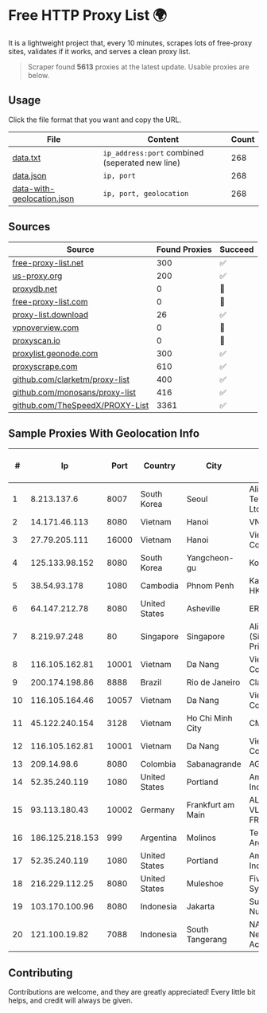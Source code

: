 
# Free HTTP Proxy List 🌍

It is a lightweight project that, every 10 minutes, scrapes lots of free-proxy sites, validates if it works, and serves a clean proxy list.


> Scraper found **5613** proxies at the latest update. Usable proxies are below.

## Usage

Click the file format that you want and copy the URL.


|File|Content|Count|
|----|-------|-----|
|[data.txt](https://raw.githubusercontent.com/themiralay/Proxy-List-World/master/data.txt)|`ip_address:port` combined (seperated new line)|268|
|[data.json](https://raw.githubusercontent.com/themiralay/Proxy-List-World/master/data.json)|`ip, port`|268|
|[data-with-geolocation.json](https://raw.githubusercontent.com/themiralay/Proxy-List-World/master/data-with-geolocation.json)|`ip, port, geolocation`|268|

## Sources

|Source|Found Proxies|Succeed|
|------|-------------|-------|
|[free-proxy-list.net](https://free-proxy-list.net)|300|✅|
|[us-proxy.org](https://www.us-proxy.org)|200|✅|
|[proxydb.net](http://proxydb.net)|0|🚫|
|[free-proxy-list.com](https://free-proxy-list.com/?page=&port=&type%5B%5D=http&type%5B%5D=https&up_time=0&search=Search)|0|🚫|
|[proxy-list.download](https://www.proxy-list.download/HTTP)|26|✅|
|[vpnoverview.com](https://vpnoverview.com/privacy/anonymous-browsing/free-proxy-servers)|0|🚫|
|[proxyscan.io](https://www.proxyscan.io)|0|🚫|
|[proxylist.geonode.com](https://proxylist.geonode.com/api/proxy-list?limit=300&page=1&sort_by=lastChecked&sort_type=desc&protocols=http,https)|300|✅|
|[proxyscrape.com](https://api.proxyscrape.com/v2/?request=displayproxies&protocol=http&timeout=10000&country=all&ssl=all&anonymity=all)|610|✅|
|[github.com/clarketm/proxy-list](https://raw.githubusercontent.com/clarketm/proxy-list/master/proxy-list-raw.txt)|400|✅|
|[github.com/monosans/proxy-list](https://raw.githubusercontent.com/monosans/proxy-list/main/proxies/http.txt)|416|✅|
|[github.com/TheSpeedX/PROXY-List](https://raw.githubusercontent.com/TheSpeedX/PROXY-List/master/http.txt)|3361|✅|


## Sample Proxies With Geolocation Info

|#|Ip|Port|Country|City|Internet Service Provider|
|-|--|----|-------|----|-------------------------|
|1|8.213.137.6|8007|South Korea|Seoul|Alibaba (US) Technology Co., Ltd.|
|2|14.171.46.113|8080|Vietnam|Hanoi|VNPT-VNNIC|
|3|27.79.205.111|16000|Vietnam|Hanoi|Viettel Corporation|
|4|125.133.98.152|8080|South Korea|Yangcheon-gu|Korea Telecom|
|5|38.54.93.178|1080|Cambodia|Phnom Penh|Kaopu Cloud HK Limited|
|6|64.147.212.78|8080|United States|Asheville|ERC Broadband|
|7|8.219.97.248|80|Singapore|Singapore|Alibaba Cloud (Singapore) Private Limited|
|8|116.105.162.81|10001|Vietnam|Da Nang|Viettel Corporation|
|9|200.174.198.86|8888|Brazil|Rio de Janeiro|Claro S.A|
|10|116.105.164.46|10057|Vietnam|Da Nang|Viettel Corporation|
|11|45.122.240.154|3128|Vietnam|Ho Chi Minh City|CMCTELECOM|
|12|116.105.162.81|10001|Vietnam|Da Nang|Viettel Corporation|
|13|209.14.98.6|8080|Colombia|Sabanagrande|AGIS|
|14|52.35.240.119|1080|United States|Portland|Amazon.com, Inc.|
|15|93.113.180.43|10002|Germany|Frankfurt am Main|ALEXANDRU VLAD trading as FREAKHOSTING|
|16|186.125.218.153|999|Argentina|Molinos|Telecom Argentina S.A.|
|17|52.35.240.119|1080|United States|Portland|Amazon.com, Inc.|
|18|216.229.112.25|8080|United States|Muleshoe|Five Area Systems, LLC|
|19|103.170.100.96|8080|Indonesia|Jakarta|Subnet Data Nusantara|
|20|121.100.19.82|7088|Indonesia|South Tangerang|NAP.Net.id - Network Access Point|



## Contributing

Contributions are welcome, and they are greatly appreciated! Every
little bit helps, and credit will always be given.

